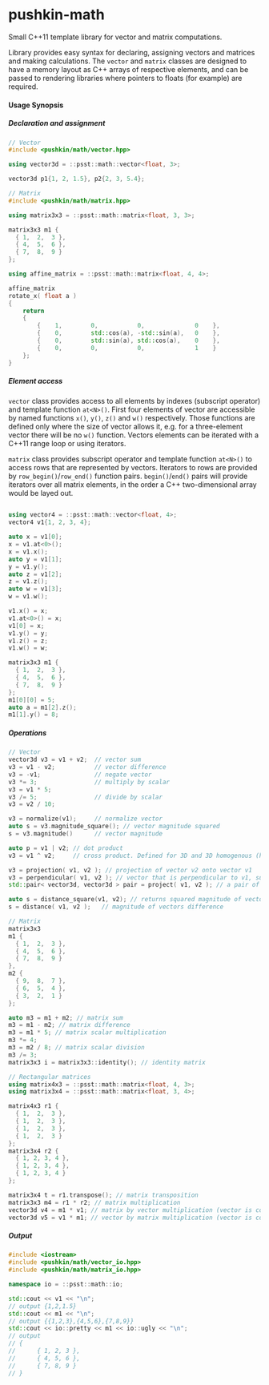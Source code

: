 pushkin-math
====

Small C++11 template library for vector and matrix computations.

Library provides easy syntax for declaring, assigning vectors and matrices and making calculations. The `vector` and `matrix` classes are designed to have a memory layout as C++ arrays of respective elements, and can be passed to rendering libraries where pointers to floats (for example) are required.

#### Usage Synopsis

##### Declaration and assignment

```C++
// Vector
#include <pushkin/math/vector.hpp>

using vector3d = ::psst::math::vector<float, 3>;

vector3d p1{1, 2, 1.5}, p2{2, 3, 5.4};

// Matrix
#include <pushkin/math/matrix.hpp>

using matrix3x3 = ::psst::math::matrix<float, 3, 3>;

matrix3x3 m1 {
  { 1,  2,  3 },
  { 4,  5,  6 },
  { 7,  8,  9 }
};

using affine_matrix = ::psst::math::matrix<float, 4, 4>;

affine_matrix
rotate_x( float a )
{
    return
    {
        {    1,        0,           0,              0    },
        {    0,        std::cos(a), -std::sin(a),   0    },
        {    0,        std::sin(a), std::cos(a),    0    },
        {    0,        0,           0,              1    }
    };
}
```

##### Element access

`vector` class provides access to all elements by indexes (subscript operator) and template function `at<N>()`. First four elements of vector are accessible by named functions `x()`, `y()`, `z()` and `w()` respectively. Those functions are defined only where the size of vector allows it, e.g. for a three-element vector there will be no `w()` function. Vectors elements can be iterated with a C++11 range loop or using iterators.

`matrix` class provides subscript operator and template function `at<N>()` to access rows that are represented by vectors. Iterators to rows are provided by `row_begin()`/`row_end()` function pairs. `begin()`/`end()` pairs will provide iterators over all matrix elements, in the order a C++ two-dimensional array would be layed out.

```C++

using vector4 = ::psst::math::vector<float, 4>;
vector4 v1{1, 2, 3, 4};

auto x = v1[0];
x = v1.at<0>();
x = v1.x();
auto y = v1[1];
y = v1.y();
auto z = v1[2];
z = v1.z();
auto w = v1[3];
w = v1.w();

v1.x() = x;
v1.at<0>() = x;
v1[0] = x;
v1.y() = y;
v1.z() = z;
v1.w() = w;

matrix3x3 m1 {
  { 1,  2,  3 },
  { 4,  5,  6 },
  { 7,  8,  9 }
};
m1[0][0] = 5;
auto a = m1[2].z();
m1[1].y() = 8;
```


##### Operations
```C++
// Vector
vector3d v3 = v1 + v2;  // vector sum
v3 = v1 - v2;           // vector difference
v3 = -v1;               // negate vector
v3 *= 3;                // multiply by scalar
v3 = v1 * 5;
v3 /= 5;                // divide by scalar
v3 = v2 / 10;

v3 = normalize(v1);     // normalize vector
auto s = v3.magnitude_square(); // vector magnitude squared
s = v3.magnitude()      // vector magnitude

auto p = v1 | v2; // dot product
v3 = v1 ^ v2;     // cross product. Defined for 3D and 3D homogenous (having 4 elements) vectors only

v3 = projection( v1, v2 ); // projection of vector v2 onto vector v1
v3 = perpendicular( v1, v2 ); // vector that is perpendicular to v1, such as v3 + projection( v1 , v2 ) == v2
std::pair< vector3d, vector3d > pair = project( v1, v2 ); // a pair of projection of v2 onto v1 and a perpendicular to v1

auto s = distance_square(v1, v2); // returns squared magnitude of vectors difference. Semantic sugar when vectors are treated as coordinates
s = distance( v1, v2 );   // magnitude of vectors difference

// Matrix
matrix3x3
m1 {
  { 1,  2,  3 },
  { 4,  5,  6 },
  { 7,  8,  9 }
},
m2 {
  { 9,  8,  7 },
  { 6,  5,  4 },
  { 3,  2,  1 }
};

auto m3 = m1 + m2; // matrix sum
m3 = m1 - m2; // matrix difference
m3 = m1 * 5; // matrix scalar multiplication
m3 *= 4;
m3 = m2 / 8; // matrix scalar division
m3 /= 3;
matrix3x3 i = matrix3x3::identity(); // identity matrix

// Rectangular matrices
using matrix4x3 = ::psst::math::matrix<float, 4, 3>;
using matrix3x4 = ::psst::math::matrix<float, 3, 4>;

matrix4x3 r1 {
  { 1,  2,  3 },
  { 1,  2,  3 },
  { 1,  2,  3 },
  { 1,  2,  3 }
};
matrix3x4 r2 {
  { 1, 2, 3, 4 },
  { 1, 2, 3, 4 },
  { 1, 2, 3, 4 }
};

matrix3x4 t = r1.transpose(); // matrix transposition
matrix3x3 m4 = r1 * r2; // matrix multiplication
vector3d v4 = m1 * v1; // matrix by vector multiplication (vector is considered a 1 column matrix)
vector3d v5 = v1 * m1; // vector by matrix multiplication (vector is considered a 1 row matrix)
```

##### Output

```C++
#include <iostream>
#include <pushkin/math/vector_io.hpp>
#include <pushkin/math/matrix_io.hpp>

namespace io = ::psst::math::io;

std::cout << v1 << "\n";
// output {1,2,1.5}
std::cout << m1 << "\n";
// output {{1,2,3},{4,5,6},{7,8,9}}
std::cout << io::pretty << m1 << io::ugly << "\n";
// output
// {
//      { 1, 2, 3 },
//      { 4, 5, 6 },
//      { 7, 8, 9 }
// }
```
